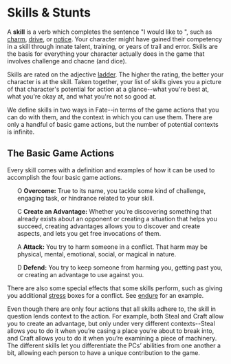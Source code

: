 # Skills & Stunts
A **skill** is a verb which completes the sentence "I would like to <verb>", such as [charm](./skills/charm.md), [drive](./skills/drive.md), or [notice](./skills/notice.md).  Your character might have gained their competency in a skill through innate talent, training, or years of trail and error.  Skills are the basis for everything your character actually does in the game that involves challenge and chacne (and dice).

Skills are rated on the adjective [ladder](/ladder.md). The higher the rating, the better your character is at the skill. Taken together, your list of skills gives you a picture of that character's potential for action at a glance--what you're best at, what you're okay at, and what you're not so good at.

We define skills in two ways in Fate--in terms of the game actions that you can do with them, and the context in which you can use them. There are only a handful of basic game actions, but the number of potential contexts is infinite.

## The Basic Game Actions
Every skill comes with a definition and examples of how it can be used to accomplish the four basic game actions.

<ul>

<span class="fate-font big">O</span> **Overcome:** True to its name, you tackle some kind of challenge, engaging task, or hindrance related to your skill.

<span class="fate-font big">C</span> **Create an Advantage:** Whether you’re discovering something that already exists about an opponent or creating a situation that helps you succeed, creating advantages allows you to discover and create aspects, and lets you get free invocations of them.

<span class="fate-font big">A</span> **Attack:** You try to harm someone in a conflict. That harm may be physical, mental, emotional, social, or magical in nature.

<span class="fate-font big">D</span> **Defend:** You try to keep someone from harming you, getting past you, or creating an advantage to use against you.

</ul>

There are also some special effects that some skills perform, such as giving you additional [stress](/stress.md) boxes for a conflict.  See [endure](./skills/endure.md) for an example.

Even though there are only four actions that all skills adhere to, the skill in question lends context to the action. For example, both Steal and Craft allow you to create an advantage, but only under very different contexts--Steal allows you to do it when you’re casing a place you’re about to break into, and Craft allows you to do it when you’re examining a piece of machinery. The different skills let you differentiate the PCs’ abilities from one another a bit, allowing each person to have a unique contribution to the game.
